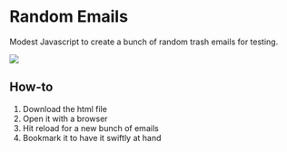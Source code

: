 # Random Emails
Modest Javascript to create a bunch of random trash emails for testing.

![](/Users/flowplace/Documents/Random-Emails/screenshot.png)

## How-to
1. Download the html file
2. Open it with a browser
3. Hit reload for a new bunch of emails
4. Bookmark it to have it swiftly at hand
